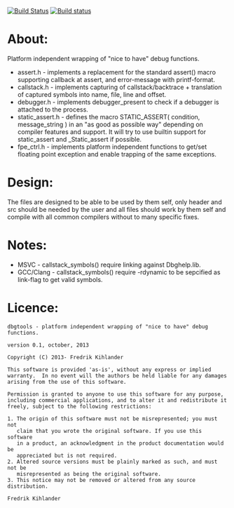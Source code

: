 [![Build Status](https://travis-ci.org/wc-duck/dbgtools.svg?branch=master)](https://travis-ci.org/wc-duck/dbgtools)
[![Build status](https://ci.appveyor.com/api/projects/status/ebe2yl78l9pv38rv)](https://ci.appveyor.com/project/wc-duck/dbgtools)

# About:
Platform independent wrapping of "nice to have" debug functions.

* assert.h        - implements a replacement for the standard assert() macro supporting callback at assert, and error-message with printf-format.
* callstack.h     - implements capturing of callstack/backtrace + translation of captured symbols into name, file, line and offset.
* debugger.h      - implements debugger_present to check if a debugger is attached to the process.
* static_assert.h - defines the macro STATIC_ASSERT( condition, message_string ) in an "as good as possible way" depending on compiler features and support. It will try to use builtin support for static_assert and _Static_assert if possible.
* fpe_ctrl.h      - implements platform independent functions to get/set floating point exception and enable trapping of the same exceptions.

# Design:
The files are designed to be able to be used by them self, only header and src should be needed by the user and all files
should work by them self and compile with all common compilers without to many specific fixes.

# Notes:
* MSVC      - callstack_symbols() require linking against Dbghelp.lib.
* GCC/Clang - callstack_symbols() require -rdynamic to be sepcified as link-flag to get valid symbols.

# Licence:

```
dbgtools - platform independent wrapping of "nice to have" debug functions.

version 0.1, october, 2013

Copyright (C) 2013- Fredrik Kihlander

This software is provided 'as-is', without any express or implied
warranty.  In no event will the authors be held liable for any damages
arising from the use of this software.

Permission is granted to anyone to use this software for any purpose,
including commercial applications, and to alter it and redistribute it
freely, subject to the following restrictions:

1. The origin of this software must not be misrepresented; you must not
   claim that you wrote the original software. If you use this software
   in a product, an acknowledgment in the product documentation would be
   appreciated but is not required.
2. Altered source versions must be plainly marked as such, and must not be
   misrepresented as being the original software.
3. This notice may not be removed or altered from any source distribution.

Fredrik Kihlander
```
